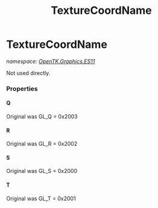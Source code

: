 ﻿---
title: TextureCoordName
---

# TextureCoordName
_namespace: [OpenTK.Graphics.ES11](N-OpenTK.Graphics.ES11.html)_

Not used directly.



### Properties

#### Q
Original was GL_Q = 0x2003
#### R
Original was GL_R = 0x2002
#### S
Original was GL_S = 0x2000
#### T
Original was GL_T = 0x2001

